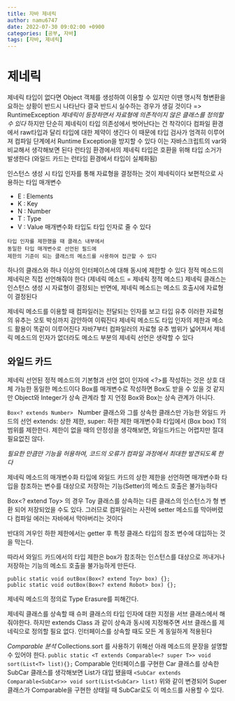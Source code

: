 ```yaml
---
title: 자바 제네릭
author: namu6747
date: 2022-07-30 09:02:00 +0900
categories: [공부, 자바]
tags: [자바, 제네릭]
---
```


# 제네릭
제네릭 타입이 없다면 Object 객체를 생성하여 이용할 수 있지만
이땐 명시적 형변환을 요하는 상황이 반드시 나타난다
결국 반드시 실수하는 경우가 생길 것이다 => RuntimeException
*제네릭이 등장하면서 자료형에 의존적이지 않은 클래스를 정의할 수 있다*
하지만 단순히 제네릭이 타입 의존성에서 벗어난다는 건 착각이다
컴파일 환경에서 raw타입과 달리 타입에 대한 제약이 생긴다
이 때문에 타입 검사가 엄격히 이루어져 컴파일 단계에서
Runtime Exception을 방지할 수 있다
이는 자바스크립트의 var와 비교해서 생각해보면 된다
런타임 환경에서의 제네릭 타입은 호환을 위해 타입 소거가 발생한다
(와일드 카드는 런타임 환경에서 타입이 실체화됨)

인스턴스 생성 시 타입 인자를 통해 자료형을 결정하는 것이 제네릭이다
보편적으로 사용하는 타입 매개변수
- E : Elements
- K : Key
- N : Number
- T : Type
- V : Value
매개변수화 타입도 타입 인자로 줄 수 있다
```
타입 인자를 제한했을 때 클래스 내부에서 
동일한 타입 매개변수로 선언된 필드에
제한의 기준이 되는 클래스의 메소드를 사용하여 접근할 수 있다
```
하나의 클래스와 하나 이상의 인터페이스에 대해 동시에 제한할 수 있다
정적 메소드의 제네릭은 직접 선언해줘야 한다
(제네릭 메소드 = 제네릭 정적 메소드)
제네릭 클래스는 인스턴스 생성 시 자료형이 결정되는 반면에,
제네릭 메소드는 메소드 호출시에 자료형이 결정된다

제네릭 메소드를 이용할 때 컴파일러는 전달되는 인자를 보고 타입 유추
이러한 자료형의 유추는 오토 박싱까지 감안하여 이뤄진다
제네릭 메소드도 타입 인자의 제한과 메소드 활용이 똑같이 이루어진다
자바7부터 컴파일러의 자료형 유추 범위가 넓어져서 
제네릭 메소드의 인자가 없더라도 메소드 부분의 제네릭 선언은 생략할 수 있다

## 와일드 카드
제네릭 선언된 정적 메소드의 기본형과
선언 없이 인자에 <?>를 작성하는 것은 상호 대체 가능한 동일한 메소드이다
Box<Object>를 매개변수로 작성하면 Box<Integer>도 받을 수 있을 것 같지만
Object와 Integer가 상속 관계라 할 지 언정 
Box<Object>와 Box<Integer>는 상속 관계가 아니다.

```Box<? extends Number> ```
Number 클래스와 그를 상속한 클래스만 가능한 와일드 카드의 선언
extends: 상한 제한, super: 하한 제한
매개변수화 타입에서 (Box<T> box) T의 범위를 제한한다.
제한이 없을 때의 안정성을 생각해보면, 
와일드카드는 어렵지만 절대 필요없진 않다.

*필요한 만큼만 기능을 허용하여, 
코드의 오류가 컴파일 과정에서 최대한 발견되도록 한다*

제네릭 메소드의 매개변수화 타입에 와일드 카드의 상한 제한을 선언하면
매개변수화 타입을 참조하는 변수를 대상으로 저장하는 기능(Setter)의
메소드 호출은 불가능하다

Box<? extend Toy> 의 경우 
Toy 클래스를 상속하는 다른 클래스의 인스턴스가 
 형 변환 되어 저장되었을 수도 있다. 
그러므로 컴파일러는 사전에 setter 메소드를 막아버렸다
컴파일 에러는 자바에서 막아버리는 것이다

반대의 겨우인 하한 제한에서는 getter 후 
특정 클래스 타입의 참조 변수에 대입하는 것을 막는다.

따라서 와일드 카드에서의 타입 제한은 
box가 참조하는 인스턴스를 대상으로 꺼내거나 
 저장하는 기능의 메소드 호출을 불가능하게 만든다.
```
public static void outBox(Box<? extend Toy> box) {};
public static void outBox(Box<? extend Robot> box) {};
```
제네릭 메소드의 정의로 Type Erasure를 피해간다.

제네릭 클래스를 상속할 때 슈퍼 클래스의 타입 인자에 대한 지정을 
서브 클래스에서 해줘야한다.
하지만 extends Class<String> 과 같이 상속과 동시에 지정해주면
서브 클래스를 제네릭으로 정의할 필요 없다.
인터페이스를 상속할 때도 모든 게 동일하게 적용된다

*Comparable 분석*
Collections.sort 를 사용하기 위해선 아래 메소드의 문장을 설명할 수 있어야 한다.
```public static <T extends Comparable<? super T>> void sort(List<T> list){};```
Comparable<Car> 인터페이스를 구현한 Car 클래스를 상속한 
 SubCar 클래스를 생각해보면 List<SubCar>가 대입 됐을때
```<SubCar extends Comparable<SubCar>> void sort(List<SubCar> list)```
위와 같이 변경되어 Super 클래스가 Comparable을 구현한 상태일 때
 SubCar로도 이 메소드를 사용할 수 있다.
